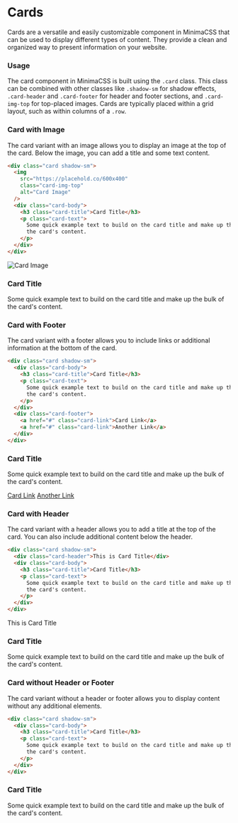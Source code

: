 # Cards

Cards are a versatile and easily customizable component in MinimaCSS that can be used to display different types of content. They provide a clean and organized way to present information on your website.

### Usage

The card component in MinimaCSS is built using the `.card` class. This class can be combined with other classes like `.shadow-sm` for shadow effects, `.card-header` and `.card-footer` for header and footer sections, and `.card-img-top` for top-placed images. Cards are typically placed within a grid layout, such as within columns of a `.row`.

### Card with Image

The card variant with an image allows you to display an image at the top of the card. Below the image, you can add a title and some text content.

```html
<div class="card shadow-sm">
  <img
    src="https://placehold.co/600x400"
    class="card-img-top"
    alt="Card Image"
  />
  <div class="card-body">
    <h3 class="card-title">Card Title</h3>
    <p class="card-text">
      Some quick example text to build on the card title and make up the bulk of
      the card's content.
    </p>
  </div>
</div>
```

<div class="component-preview">
<div class="mt-3">
    <div class="card shadow-sm">
        <img src="https://placehold.co/100x50" class="card-img-top" alt="Card Image">
        <div class="card-body">
            <h3 class="card-title">Card Title</h3>
            <p class="card-text">Some quick example text to build on the card title and make up the bulk of
                the card's content.</p>
        </div>
    </div>
</div>
</div>

### Card with Footer

The card variant with a footer allows you to include links or additional information at the bottom of the card.

```html
<div class="card shadow-sm">
  <div class="card-body">
    <h3 class="card-title">Card Title</h3>
    <p class="card-text">
      Some quick example text to build on the card title and make up the bulk of
      the card's content.
    </p>
  </div>
  <div class="card-footer">
    <a href="#" class="card-link">Card Link</a>
    <a href="#" class="card-link">Another Link</a>
  </div>
</div>
```

<div class="component-preview">
<div class="mt-3">
    <div class="card shadow-sm">
        <div class="card-body">
            <h3 class="card-title">Card Title</h3>
            <p class="card-text">Some quick example text to build on the card title and make up the bulk of
                the card's content.</p>
        </div>
        <div class="card-footer">
            <a href="#" class="card-link">Card Link</a>
            <a href="#" class="card-link">Another Link</a>
        </div>
    </div>
</div>
</div>

### Card with Header

The card variant with a header allows you to add a title at the top of the card. You can also include additional content below the header.

```html
<div class="card shadow-sm">
  <div class="card-header">This is Card Title</div>
  <div class="card-body">
    <h3 class="card-title">Card Title</h3>
    <p class="card-text">
      Some quick example text to build on the card title and make up the bulk of
      the card's content.
    </p>
  </div>
</div>
```

<div class="component-preview">
<div class="mt-3">
    <div class="card shadow-sm">
        <div class="card-header">
            This is Card Title
        </div>
        <div class="card-body">
            <h3 class="card-title">Card Title</h3>
            <p class="card-text">Some quick example text to build on the card title and make up the bulk of
                the card's content.</p>
        </div>
    </div>
</div>
</div>

### Card without Header or Footer

The card variant without a header or footer allows you to display content without any additional elements.

```html
<div class="card shadow-sm">
  <div class="card-body">
    <h3 class="card-title">Card Title</h3>
    <p class="card-text">
      Some quick example text to build on the card title and make up the bulk of
      the card's content.
    </p>
  </div>
</div>
```

<div class="component-preview">
<div class="mt-3">
    <div class="card shadow-sm">
        <div class="card-body">
            <h3 class="card-title">Card Title</h3>
            <p class="card-text">Some quick example text to build on the card title and make up the bulk of
                the card's content.</p>
        </div>
    </div>
</div>
</div>
